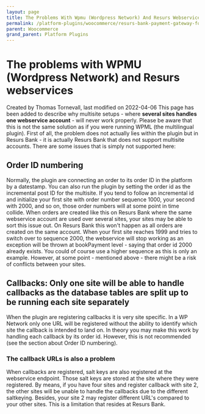 ```yaml
---
layout: page
title: The Problems With Wpmu (Wordpress Network) And Resurs Webservices
permalink: /platform-plugins/woocommerce/resurs-bank-payment-gateway-for-woocommerce--v2-2--resurs-checkout---simplified-flow/71794948/
parent: Woocommerce
grand_parent: Platform Plugins
---
```




# The problems with WPMU (Wordpress Network) and Resurs webservices 
Created by Thomas Tornevall, last modified on 2022-04-06
This page has been added to describe why multisite setups - where
**several sites handles one webservice account** - will never work
properly. Please be aware that this is not the same solution as if you
were running WPML (the multilingual plugin).
First of all, the problem does not actually lies within the plugin but
in Resurs Bank - it is actually Resurs Bank that does not support
multisite accounts. There are some issues that is simply not supported
here:
## Order ID numbering
Normally, the plugin are connecting an order to its order ID in the
platform by a datestamp. You can also run the plugin by setting the
order id as the incremental post ID for the multisite. If you tend to
follow an incremental id and initialize your first site with order
number sequence 1000, your second with 2000, and so on, those order
numbers will at some point in time collide.
When orders are created like this on Resurs Bank where the same
webservice account are used over several sites, your sites may be able
to sort this issue out. On Resurs Bank this won't happen as all orders
are created on the same account. When your first site reaches 1999 and
tries to switch over to sequence 2000, the webservice will stop working
as an exception will be thrown at bookPayment level - saying that order
id 2000 already exists. You could of course use a higher sequence as
this is only an example. However, at some point - mentioned above -
there might be a risk of conflicts between your sites.
## Callbacks: Only one site will be able to handle callbacks as the database tables are split up to be running each site separately
When the plugin are registering callbacks it is very site specific. In a
WP Network only one URL will be registered without the ability to
identify which site the callback is intended to land on. In theory you
may make this work by handling each callback by its order id. However,
this is not recommended (see the section about Order ID numbering).
### The callback URLs is also a problem
When callbacks are registered, salt keys are also registered at the
webservice endpoint. Those salt keys are stored at the site where they
were registered. By means, if you have four sites and register callback
with site 2, the other sites will be unable to handle the callbacks due
to the different saltkeying. Besides, your site 2 may register different
URL's compared to your other sites. This is a limitation that resides at
Resurs Bank.
  
